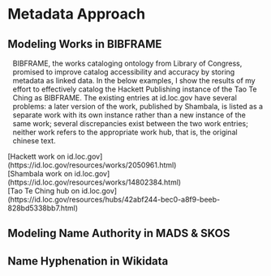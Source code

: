 <style>
    p {
        margin-left: 10px;
    }
</style>
# Metadata Approach
## Modeling Works in BIBFRAME
<p>BIBFRAME, the works cataloging ontology from Library of Congress, promised to improve catalog accessibility and accuracy by storing metadata as linked data. In the below examples, I show the results of my effort to effectively catalog the Hackett Publishing instance of the Tao Te Ching as BIBFRAME. The existing entries at id.loc.gov have several problems: a later version of the work, published by Shambala, is listed as a separate work with its own instance rather than a new instance of the same work; several discrepancies exist between the two work entries; neither work refers to the appropriate work hub, that is, the original chinese text.
 </p>
 [Hackett work on id.loc.gov](https://id.loc.gov/resources/works/2050961.html)<br>
 [Shambala work on id.loc.gov](https://id.loc.gov/resources/works/14802384.html)<br>
 [Tao Te Ching hub on id.loc.gov](https://id.loc.gov/resources/hubs/42abf244-bec0-a8f9-beeb-828bd5338bb7.html)
 

## Modeling Name Authority in MADS & SKOS
<p></p>

## Name Hyphenation in Wikidata
<p></p>

